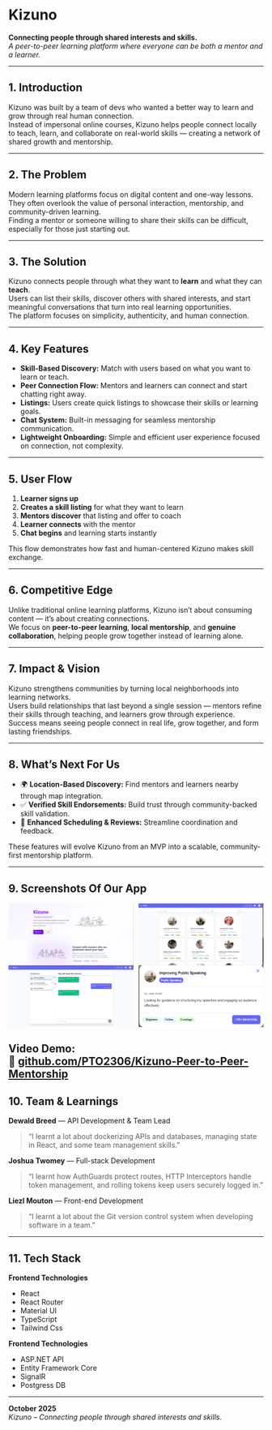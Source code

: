 # Kizuno

**Connecting people through shared interests and skills.**  
*A peer-to-peer learning platform where everyone can be both a mentor and a learner.*

---

## 1. Introduction
Kizuno was built by a team of devs who wanted a better way to learn and grow through real human connection.  
Instead of impersonal online courses, Kizuno helps people connect locally to teach, learn, and collaborate on real-world skills — creating a network of shared growth and mentorship.

---

## 2. The Problem
Modern learning platforms focus on digital content and one-way lessons.  
They often overlook the value of personal interaction, mentorship, and community-driven learning.  
Finding a mentor or someone willing to share their skills can be difficult, especially for those just starting out.

---

## 3. The Solution
Kizuno connects people through what they want to **learn** and what they can **teach**.  
Users can list their skills, discover others with shared interests, and start meaningful conversations that turn into real learning opportunities.  
The platform focuses on simplicity, authenticity, and human connection.

---

## 4. Key Features
- **Skill-Based Discovery:** Match with users based on what you want to learn or teach.  
- **Peer Connection Flow:** Mentors and learners can connect and start chatting right away.  
- **Listings:** Users create quick listings to showcase their skills or learning goals.  
- **Chat System:** Built-in messaging for seamless mentorship communication.  
- **Lightweight Onboarding:** Simple and efficient user experience focused on connection, not complexity.

---

## 5. User Flow
1. **Learner signs up**  
2. **Creates a skill listing** for what they want to learn  
3. **Mentors discover** that listing and offer to coach  
4. **Learner connects** with the mentor  
5. **Chat begins** and learning starts instantly  

This flow demonstrates how fast and human-centered Kizuno makes skill exchange.

---

## 6. Competitive Edge
Unlike traditional online learning platforms, Kizuno isn’t about consuming content — it’s about creating connections.  
We focus on **peer-to-peer learning**, **local mentorship**, and **genuine collaboration**, helping people grow together instead of learning alone.

---

## 7. Impact & Vision
Kizuno strengthens communities by turning local neighborhoods into learning networks.  
Users build relationships that last beyond a single session — mentors refine their skills through teaching, and learners grow through experience.  
Success means seeing people connect in real life, grow together, and form lasting friendships.

---

## 8. What’s Next For Us
- 🌍 **Location-Based Discovery:** Find mentors and learners nearby through map integration.  
- ✅ **Verified Skill Endorsements:** Build trust through community-backed skill validation.  
- 📅 **Enhanced Scheduling & Reviews:** Streamline coordination and feedback.  

These features will evolve Kizuno from an MVP into a scalable, community-first mentorship platform.

---

## 9. Screenshots Of Our App

<div style="display: flex; justify-content: space-between; padding: 10; ">
  <img src="UI\skillswap\src\assets\Landing-Page.png" alt="Landing Page" width="49%">
  <img src="UI\skillswap\src\assets\Green Homepage.png" alt="Home Page" width="49%">
</div>

<div style="display: flex; justify-content: space-between; padding: 10;">
  <img src="UI\skillswap\src\assets\Green Connections Page.png" alt="Chat Page" width="49%">
  <img src="UI\skillswap\src\assets\Listing Example.png" alt="Listing Example" width="49%">
</div>

**Video Demo:**  
🔗 [github.com/PTO2306/Kizuno-Peer-to-Peer-Mentorship](https://github.com/PTO2306/Kizuno-Peer-to-Peer-Mentorship)
---

## 10. Team & Learnings
**Dewald Breed** — API Development & Team Lead  
> “I learnt a lot about dockerizing APIs and databases, managing state in React, and some team management skills.”

**Joshua Twomey** — Full-stack Development  
> “I learnt how AuthGuards protect routes, HTTP Interceptors handle token management, and rolling tokens keep users securely logged in.”

**Liezl Mouton** — Front-end Development  
> “I learnt a lot about the Git version control system when developing software in a team.”

---

## 11. Tech Stack 

**Frontend Technologies**

- React
- React Router
- Material UI
- TypeScript 
- Tailwind Css

**Frontend Technologies**

- ASP.NET API
- Entity Framework Core
- SignalR
- Postgress DB

---

**October 2025**  
*Kizuno – Connecting people through shared interests and skills.*

